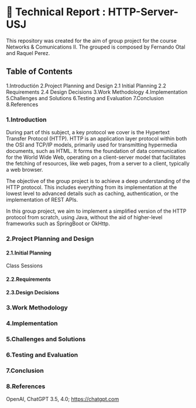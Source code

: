 # 📝 Technical Report : HTTP-Server-USJ
This repository was created for the aim of group project for the course Networks & Comunications II.
The grouped is composed by Fernando Otal and Raquel Perez.

## Table of Contents
  1.Introductión
  2.Project Planning and Design
    2.1 Initial Planning
    2.2 Requirements
    2.4 Design Decisions
  3.Work Methodology
  4.Implementation
  5.Challenges and Solutions
  6.Testing and Evaluation 
  7.Conclusion 
  8.References

### 1.Introduction

During part of this subject, a key protocol we cover is the Hypertext Transfer Protocol (HTTP). HTTP is an application layer protocol within both the OSI and TCP/IP models, primarily used for transmitting hypermedia documents, such as HTML. It forms the foundation of data communication for the World Wide Web, operating on a client-server model that facilitates the fetching of resources, like web pages, from a server to a client, typically a web browser.

The objective of the group project is to achieve a deep understanding of the HTTP protocol. This includes everything from its implementation at the lowest level to advanced details such as caching, authentication, or the implementation of REST APIs.

In this group project, we aim to implement a simplified version of the HTTP protocol from scratch, using Java, without the aid of higher-level frameworks such as SpringBoot or OkHttp.

### 2.Project Planning and Design
  #### 2.1.Initial Planning
  Class Sessions
  #### 2.2.Requirements
  #### 2.3.Design Decisions

### 3.Work Methodology

### 4.Implementation

### 5.Challenges and Solutions

### 6.Testing and Evaluation

### 7.Conclusion

### 8.References
  OpenAI, ChatGPT 3.5, 4.0; https://chatgpt.com
